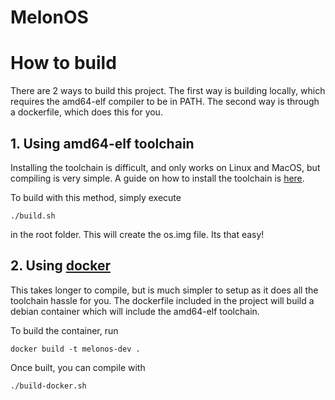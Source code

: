 # MelonOS

# How to build

There are 2 ways to build this project.
The first way is building locally, which requires
the amd64-elf compiler to be in PATH. The second
way is through a dockerfile, which does this for you.

## 1. Using amd64-elf toolchain
Installing the toolchain is difficult,
and only works on Linux and MacOS, but compiling
is very simple. A guide on how to install the toolchain
is [here](https://wiki.osdev.org/GCC_Cross-Compiler).

To build with this method, simply execute
```
./build.sh
```
in the root folder. This will create the os.img file. 
Its that easy!

## 2. Using [docker](https://docs.docker.com/engine/install/)
This takes longer to compile, but is much simpler
to setup as it does all the toolchain hassle for you. 
The dockerfile included in the project will build
a debian container which will include the amd64-elf toolchain.

To build the container, run
```
docker build -t melonos-dev .   
```

Once built, you can compile with
```
./build-docker.sh
```
